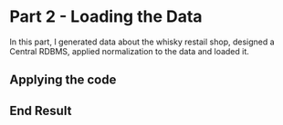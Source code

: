 # Part 2 - Loading the Data
In this part, I generated data about the whisky restail shop, designed a Central RDBMS, applied normalization to the data and loaded it.

## Applying the code

## End Result

